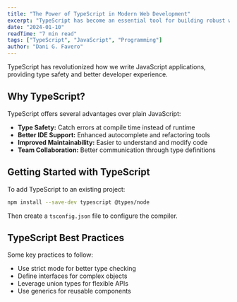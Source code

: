 ```yaml
---
title: "The Power of TypeScript in Modern Web Development"
excerpt: "TypeScript has become an essential tool for building robust web applications. Here's why you should consider it for your next project and how to get started."
date: "2024-01-10"
readTime: "7 min read"
tags: ["TypeScript", "JavaScript", "Programming"]
author: "Dani G. Favero"
---
```


TypeScript has revolutionized how we write JavaScript applications, providing type safety and better developer experience.

## Why TypeScript?

TypeScript offers several advantages over plain JavaScript:

- **Type Safety:** Catch errors at compile time instead of runtime
- **Better IDE Support:** Enhanced autocomplete and refactoring tools
- **Improved Maintainability:** Easier to understand and modify code
- **Team Collaboration:** Better communication through type definitions

## Getting Started with TypeScript

To add TypeScript to an existing project:

```bash
npm install --save-dev typescript @types/node
```

Then create a `tsconfig.json` file to configure the compiler.

## TypeScript Best Practices

Some key practices to follow:

- Use strict mode for better type checking
- Define interfaces for complex objects
- Leverage union types for flexible APIs
- Use generics for reusable components 